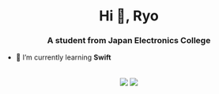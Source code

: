 <h1 align="center">Hi 👋, Ryo</h1>
<h3 align="center">A student from Japan Electronics College</h3>

- 🌱 I’m currently learning **Swift**
<div align="center">
<br>
<img align="center" src="https://github-readme-stats.vercel.app/api?username=Ryo511&show_icons=true&theme=outrun&line_height=27&rank_icon=github" />
<img align="center" src="https://github-readme-stats.vercel.app/api/top-langs/?username=Ryo511&show_icons=true&theme=outrun&langs_count=3" />
<br>
</div>
